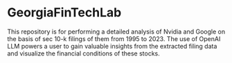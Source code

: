 # GeorgiaFinTechLab
This repository is for performing a detailed analysis of Nvidia and Google on the basis of sec 10-k filings of them from 1995 to 2023. The use of OpenAI LLM powers a user to gain valuable insights from the extracted filing data and visualize the financial conditions of these stocks.
